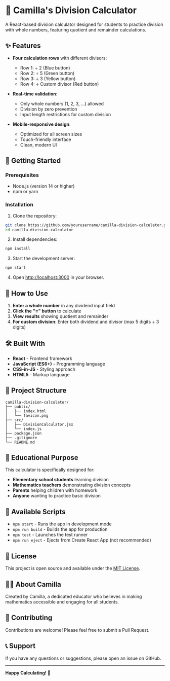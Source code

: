 # 🧮 Camilla's Division Calculator

A React-based division calculator designed for students to practice division with whole numbers, featuring quotient and remainder calculations.

## ✨ Features

- **Four calculation rows** with different divisors:
  - Row 1: ÷ 2 (Blue button)
  - Row 2: ÷ 5 (Green button)
  - Row 3: ÷ 3 (Yellow button)
  - Row 4: ÷ Custom divisor (Red button)

- **Real-time validation**:
  - Only whole numbers (1, 2, 3, ...) allowed
  - Division by zero prevention
  - Input length restrictions for custom division

- **Mobile-responsive design**:
  - Optimized for all screen sizes
  - Touch-friendly interface
  - Clean, modern UI

## 🚀 Getting Started

### Prerequisites
- Node.js (version 14 or higher)
- npm or yarn

### Installation

1. Clone the repository:
```bash
git clone https://github.com/yourusername/camilla-division-calculator.git
cd camilla-division-calculator
```

2. Install dependencies:
```bash
npm install
```

3. Start the development server:
```bash
npm start
```

4. Open [http://localhost:3000](http://localhost:3000) in your browser.

## 📱 How to Use

1. **Enter a whole number** in any dividend input field
2. **Click the "=" button** to calculate
3. **View results** showing quotient and remainder
4. **For custom division**: Enter both dividend and divisor (max 5 digits ÷ 3 digits)

## 🛠️ Built With

- **React** - Frontend framework
- **JavaScript (ES6+)** - Programming language
- **CSS-in-JS** - Styling approach
- **HTML5** - Markup language

## 📁 Project Structure

```
camilla-division-calculator/
├── public/
│   ├── index.html
│   └── favicon.png
├── src/
│   ├── DivisionCalculator.jsx
│   └── index.js
├── package.json
├── .gitignore
└── README.md
```

## 🎯 Educational Purpose

This calculator is specifically designed for:
- **Elementary school students** learning division
- **Mathematics teachers** demonstrating division concepts
- **Parents** helping children with homework
- **Anyone** wanting to practice basic division

## 🔧 Available Scripts

- `npm start` - Runs the app in development mode
- `npm run build` - Builds the app for production
- `npm test` - Launches the test runner
- `npm run eject` - Ejects from Create React App (not recommended)

## 📝 License

This project is open source and available under the [MIT License](LICENSE).

## 👩‍🏫 About Camilla

Created by Camilla, a dedicated educator who believes in making mathematics accessible and engaging for all students.

## 🤝 Contributing

Contributions are welcome! Please feel free to submit a Pull Request.

## 📞 Support

If you have any questions or suggestions, please open an issue on GitHub.

---

**Happy Calculating! 🎉**
